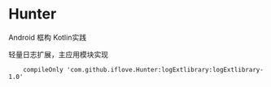 # Hunter
Android 框构 Kotlin实践

轻量日志扩展，主应用模块实现
```
    compileOnly 'com.github.iflove.Hunter:logExtlibrary:logExtlibrary-1.0'
```
